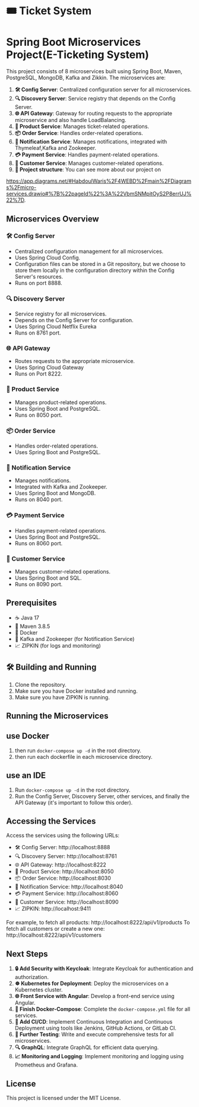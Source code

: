 # 🎟️ Ticket System

# Spring Boot Microservices Project(E-Ticketing System)

This project consists of 8 microservices built using Spring Boot, Maven, PostgreSQL, MongoDB, Kafka and Zikkin. The microservices are:

1. **🛠️ Config Server**: Centralized configuration server for all microservices.
2. **🔍 Discovery Server**: Service registry that depends on the Config Server.
3. **🌐 API Gateway**: Gateway for routing requests to the appropriate microservice and also handle LoadBalancing.
4. **🎫 Product Service**: Manages ticket-related operations.
5. **📦 Order Service**: Handles order-related operations.
6. **📢 Notification Service**: Manages notifications, integrated with Thymeleaf,Kafka and Zookeeper.
7. **💳 Payment Service**: Handles payment-related operations.
8. **👥 Customer Service**: Manages customer-related operations.
9. **📂 Project structure**: You can see more about our project on 

https://app.diagrams.net/#HabdoulWaris%2F4WEBD%2Fmain%2FDiagrams%2Fmicro-services.drawio#%7B%22pageId%22%3A%22VbmSNMpitOyS2P8errUJ%22%7D.

## Microservices Overview

### 🛠️ Config Server
- Centralized configuration management for all microservices.
- Uses Spring Cloud Config.
- Configuration files can be stored in a Git repository, but we choose to store them locally in the configuration directory within the Config Server's resources.
- Runs on port 8888.
### 🔍 Discovery Server
- Service registry for all microservices.
- Depends on the Config Server for configuration.
- Uses Spring Cloud Netflix Eureka
- Runs on 8761 port.

### 🌐 API Gateway
- Routes requests to the appropriate microservice.
- Uses Spring Cloud Gateway
- Runs on Port 8222.

### 🎫 Product Service
- Manages product-related operations.
- Uses Spring Boot and PostgreSQL.
- Runs on 8050 port.
 
### 📦 Order Service
- Handles order-related operations.
- Uses Spring Boot and PostgreSQL.

### 📢 Notification Service
- Manages notifications.
- Integrated with Kafka and Zookeeper.
- Uses Spring Boot and MongoDB.
- Runs on 8040 port.

### 💳 Payment Service
- Handles payment-related operations.
- Uses Spring Boot and PostgreSQL.
- Runs on 8060 port.

### 👥 Customer Service
- Manages customer-related operations.
- Uses Spring Boot and SQL.
- Runs on 8090 port.

## Prerequisites

- ☕ Java 17
- 🐍 Maven 3.8.5
- 🐳 Docker
- 🦄 Kafka and Zookeeper (for Notification Service)
- 📈 ZIPKIN (for logs and monitoring)

## 🛠️ Building and Running

1. Clone the repository.
2. Make sure you have Docker installed and running.
3. Make sure you have ZIPKIN is running.

## Running the Microservices 

## use Docker

1. then run `docker-compose up -d` in the root directory.
2. then run each dockerfile in each microservice directory.

## use an IDE

1. Run `docker-compose up -d` in the root directory.
2. Run the Config Server, Discovery Server, other services, and finally the API Gateway (it's important to follow this order).

## Accessing the Services

 Access the services using the following URLs:
   - 🛠️ Config Server: http://localhost:8888
   - 🔍 Discovery Server: http://localhost:8761
   - 🌐 API Gateway: http://localhost:8222
   - 🎫 Product Service: http://localhost:8050
   - 📦 Order Service: http://localhost:8030
   - 📢 Notification Service: http://localhost:8040
   - 💳 Payment Service: http://localhost:8060
   - 👥 Customer Service: http://localhost:8090
   - 📈 ZIPKIN: http://localhost:9411

For example, to fetch all products: http://localhost:8222/api/v1/products
To fetch all customers or create a new one: http://localhost:8222/api/v1/customers
## Next Steps

1. **🔒 Add Security with Keycloak**: Integrate Keycloak for authentication and authorization.
2. **☸️ Kubernetes for Deployment**: Deploy the microservices on a Kubernetes cluster.
3. **🌐 Front Service with Angular**: Develop a front-end service using Angular.
4. **🐳 Finish Docker-Compose**: Complete the `docker-compose.yml` file for all services.
5. **🚀 Add CI/CD**: Implement Continuous Integration and Continuous Deployment using tools like Jenkins, GitHub Actions, or GitLab CI.
6. **🧪 Further Testing**: Write and execute comprehensive tests for all microservices.
7. **🔍 GraphQL**: Integrate GraphQL for efficient data querying.
8. **📈 Monitoring and Logging**: Implement monitoring and logging using Prometheus and Grafana.

## License

This project is licensed under the MIT License.





